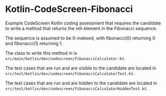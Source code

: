 # Kotlin-CodeScreen-Fibonacci
Example CodeScreen Kotlin coding assessment that requires the candidate to write a method that returns the nth element in the Fibonacci sequence.

The sequence is assumed to be 0-indexed, with fibonacci(0) returning 0 and fibonacci(1) returning 1.

The class to write this method in is `src/main/kotlin/dev/codescreen/FibonacciCalculator.kt`.

The test cases that are run and are visible to the candidate are located in `src/test/kotlin/dev/codescreen/FibonacciCalculatorTest.kt`.

The test cases that are run and are hidden to the candidate are located in `src/test/kotlin/dev/codescreen/FibonacciCalculatorHiddenTest.kt`.